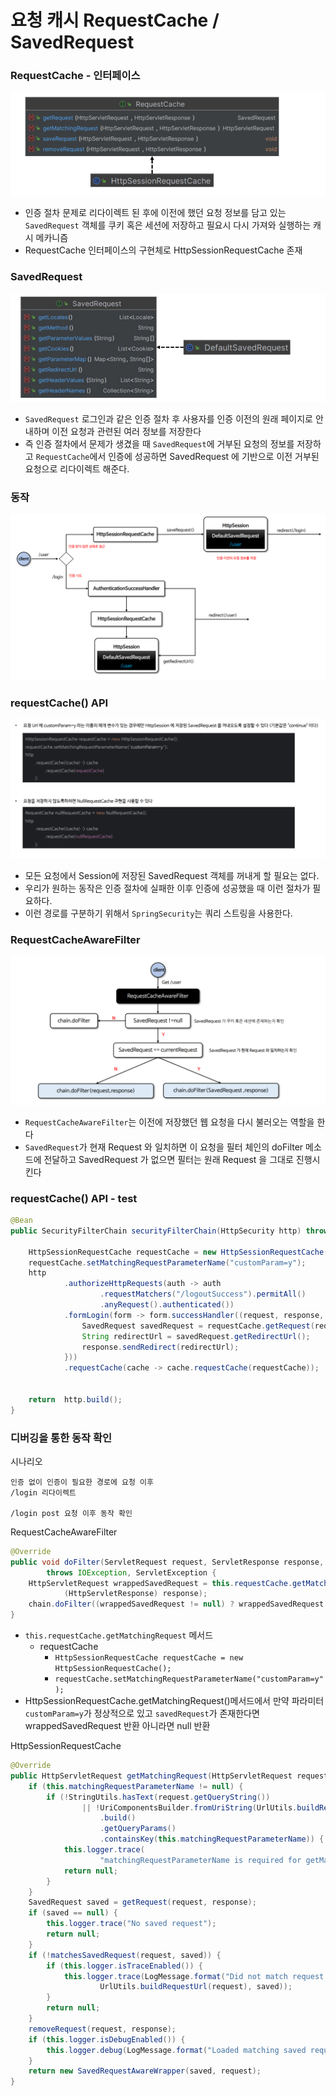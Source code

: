 # 요청 캐시 RequestCache / SavedRequest

### RequestCache - 인터페이스 

![16.png](Image%2F16.png)
- 인증 절차 문제로 리다이렉트 된 후에 이전에 했던 요청 정보를 담고 있는 `SavedRequest` 객체를 
  쿠키 혹은 세션에 저장하고 필요시 다시 가져와 실행하는 캐시 메카니즘
- RequestCache 인터페이스의 구현체로 HttpSessionRequestCache 존재 

### SavedRequest 

![17.png](Image%2F17.png)
- `SavedRequest` 로그인과 같은 인증 절차 후 사용자를 인증 이전의 원래 페이지로 안내하며 이전 요청과 관련된 여러 
  정보를 저장한다
- 즉 인증 절차에서 문제가 생겼을 때 `SavedRequest`에 거부된 요청의 정보를 저장하고 `RequestCache`에서 
  인증에 성공하면 SavedRequest 에 기반으로 이전 거부된 요청으로 리다이렉트 해준다.

### 동작 

![18.png](Image%2F18.png)

### requestCache() API

![19.png](Image%2F19.png)
- 모든 요청에서 Session에 저장된 SavedRequest 객체를 꺼내게 할 필요는 없다. 
- 우리가 원하는 동작은 인증 절차에 실패한 이후 인증에 성공했을 때 이런 절차가 필요하다.
- 이런 경로를 구분하기 위해서 `SpringSecurity`는 쿼리 스트링을 사용한다.

### RequestCacheAwareFilter

![20.png](Image%2F20.png)
- `RequestCacheAwareFilter`는 이전에 저장했던 웹 요청을 다시 불러오는 역할을 한다
- `SavedRequest`가 현재 Request 와 일치하면 이 요청을 필터 체인의 doFilter 메소드에 전달하고 SavedRequest 가 없으면 
  필터는 원래 Request 을 그대로 진행시킨다

### requestCache() API - test

```java
@Bean
public SecurityFilterChain securityFilterChain(HttpSecurity http) throws Exception{

    HttpSessionRequestCache requestCache = new HttpSessionRequestCache();
    requestCache.setMatchingRequestParameterName("customParam=y");
    http
            .authorizeHttpRequests(auth -> auth
                    .requestMatchers("/logoutSuccess").permitAll()
                    .anyRequest().authenticated())
            .formLogin(form -> form.successHandler((request, response, authentication) -> {
                SavedRequest savedRequest = requestCache.getRequest(request, response);
                String redirectUrl = savedRequest.getRedirectUrl();
                response.sendRedirect(redirectUrl);
            }))
            .requestCache(cache -> cache.requestCache(requestCache));


    return  http.build();
}
```

### 디버깅을 통한 동작 확인

시나리오 
```text
인증 없이 인증이 필요한 경로에 요청 이후 
/login 리다이렉트 

/login post 요청 이후 동작 확인 
```


RequestCacheAwareFilter
```java
@Override
public void doFilter(ServletRequest request, ServletResponse response, FilterChain chain)
        throws IOException, ServletException {
    HttpServletRequest wrappedSavedRequest = this.requestCache.getMatchingRequest((HttpServletRequest) request,
            (HttpServletResponse) response);
    chain.doFilter((wrappedSavedRequest != null) ? wrappedSavedRequest : request, response);
}
```
- `this.requestCache.getMatchingRequest` 메서드 
  - requestCache
    - `HttpSessionRequestCache requestCache = new HttpSessionRequestCache();`
    - `requestCache.setMatchingRequestParameterName("customParam=y");`
- HttpSessionRequestCache.getMatchingRequest()메서드에서 만약 파라미터 `customParam=y`가 정상적으로 있고 `savedRequest`가 존재한다면 
  wrappedSavedRequest 반환 아니라면 null 반환 


HttpSessionRequestCache
```java
@Override
public HttpServletRequest getMatchingRequest(HttpServletRequest request, HttpServletResponse response) {
    if (this.matchingRequestParameterName != null) {
        if (!StringUtils.hasText(request.getQueryString())
                || !UriComponentsBuilder.fromUriString(UrlUtils.buildRequestUrl(request))
                    .build()
                    .getQueryParams()
                    .containsKey(this.matchingRequestParameterName)) {
            this.logger.trace(
                    "matchingRequestParameterName is required for getMatchingRequest to lookup a value, but not provided");
            return null;
        }
    }
    SavedRequest saved = getRequest(request, response);
    if (saved == null) {
        this.logger.trace("No saved request");
        return null;
    }
    if (!matchesSavedRequest(request, saved)) {
        if (this.logger.isTraceEnabled()) {
            this.logger.trace(LogMessage.format("Did not match request %s to the saved one %s",
                    UrlUtils.buildRequestUrl(request), saved));
        }
        return null;
    }
    removeRequest(request, response);
    if (this.logger.isDebugEnabled()) {
        this.logger.debug(LogMessage.format("Loaded matching saved request %s", saved.getRedirectUrl()));
    }
    return new SavedRequestAwareWrapper(saved, request);
}
```
